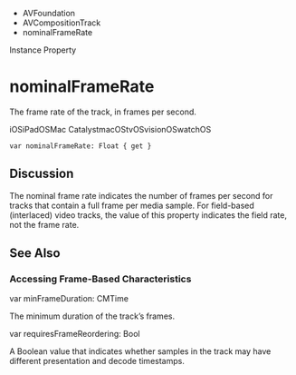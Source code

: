 

- AVFoundation
- AVCompositionTrack
-  nominalFrameRate 

Instance Property

# nominalFrameRate

The frame rate of the track, in frames per second.

iOSiPadOSMac CatalystmacOStvOSvisionOSwatchOS

``` source
var nominalFrameRate: Float { get }
```

## Discussion

The nominal frame rate indicates the number of frames per second for tracks that contain a full frame per media sample. For field-based (interlaced) video tracks, the value of this property indicates the field rate, not the frame rate.

## See Also

### Accessing Frame-Based Characteristics

var minFrameDuration: CMTime

The minimum duration of the track’s frames.

var requiresFrameReordering: Bool

A Boolean value that indicates whether samples in the track may have different presentation and decode timestamps.

